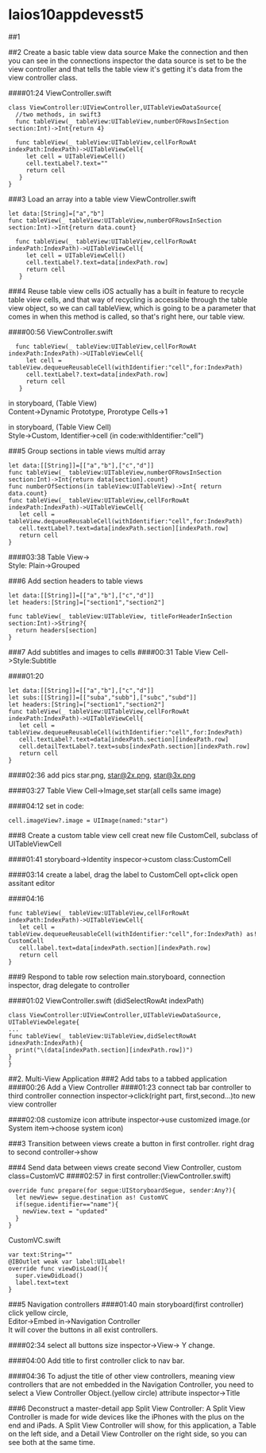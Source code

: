 # laios10appdevesst5
##1

##2 Create a basic table view data source
Make the connection and then you can see in the connections inspector the data source is set to
be the view controller and that tells the table view it's getting it's data from the view controller class.  

####01:24
ViewController.swift
```
class ViewController:UIViewController,UITableViewDataSource{
  //two methods, in swift3
  func tableView(_ tableView:UITableView,numberOFRowsInSection section:Int)->Int{return 4}
  
  func tableView(_ tableView:UITableView,cellForRowAt indexPath:IndexPath)->UITableViewCell{
     let cell = UITableViewCell()
     cell.textLabel?.text=""
     return cell
   }
}
```
###3 Load an array into a table view
ViewController.swift
```
let data:[String]=["a","b"]
func tableView(_ tableView:UITableView,numberOFRowsInSection section:Int)->Int{return data.count}

  func tableView(_ tableView:UITableView,cellForRowAt indexPath:IndexPath)->UITableViewCell{
     let cell = UITableViewCell()
     cell.textLabel?.text=data[indexPath.row]
     return cell
   }
```
###4 Reuse table view cells
iOS actually has a built in feature to recycle table view cells, and that way of recycling is accessible through the table view object, so we can call tableView, which is going to be a parameter that comes in when this method is called, so that's right here, our table view.  

####00:56
ViewController.swift
```
  func tableView(_ tableView:UITableView,cellForRowAt indexPath:IndexPath)->UITableViewCell{
     let cell = tableView.dequeueReusableCell(withIdentifier:"cell",for:IndexPath)
     cell.textLabel?.text=data[indexPath.row]
     return cell
   }
```
in storyboard, (Table View)  
Content->Dynamic Prototype, Prorotype Cells->1  

in storyboard, (Table View Cell)  
Style->Custom, Identifier->cell  (in code:withIdentifier:"cell")  

###5 Group sections in table views
multid array
```
let data:[[String]]=[["a","b"],["c","d"]]
func tableView(_ tableView:UITableView,numberOFRowsInSection section:Int)->Int{return data[section].count}
func numberOfSections(in tableView:UITableView)->Int{ return data.count}
func tableView(_ tableView:UITableView,cellForRowAt indexPath:IndexPath)->UITableViewCell{
   let cell = tableView.dequeueReusableCell(withIdentifier:"cell",for:IndexPath)
   cell.textLabel?.text=data[indexPath.section][indexPath.row]
   return cell
}
```
####03:38
Table View->  
Style: Plain->Grouped


###6 Add section headers to table views
```
let data:[[String]]=[["a","b"],["c","d"]]
let headers:[String]=["section1","section2"]

func tableView(_ tableView:UITableView, titleForHeaderInSection section:Int)->String?{
  return headers[section]
}
```
###7 Add subtitles and images to cells
####00:31
Table View Cell->Style:Subtitle

####01:20
```
let data:[[String]]=[["a","b"],["c","d"]]
let subs:[[String]]=[["suba","subb"],["subc","subd"]]
let headers:[String]=["section1","section2"]
func tableView(_ tableView:UITableView,cellForRowAt indexPath:IndexPath)->UITableViewCell{
   let cell = tableView.dequeueReusableCell(withIdentifier:"cell",for:IndexPath)
   cell.textLabel?.text=data[indexPath.section][indexPath.row]
   cell.detailTextLabel?.text=subs[indexPath.section][indexPath.row]
   return cell
}
```
####02:36 add pics
star.png, star@2x.png, star@3x.png  


####03:27
Table View Cell->Image,set star(all cells same image)  

####04:12
set in code:
```
cell.imageView?.image = UIImage(named:"star")
```

###8 Create a custom table view cell
creat new file CustomCell, subclass of UITableViewCell

####01:41
storyboard->Identity inspecor->custom class:CustomCell   

####03:14
create a  label, drag the label to CustomCell  opt+click open assitant editor  

####04:16
```
func tableView(_ tableView:UITableView,cellForRowAt indexPath:IndexPath)->UITableViewCell{
   let cell = tableView.dequeueReusableCell(withIdentifier:"cell",for:IndexPath) as! CustomCell
   cell.label.text=data[indexPath.section][indexPath.row]
   return cell
}
```
###9 Respond to table row selection
main.storyboard, connection inspector, drag delegate to controller

####01:02
ViewController.swift (didSelectRowAt indexPath)
```
class ViewController:UIViewController,UITableViewDataSource, UITableViewDelegate{
...
func tableView(_ tableView:UiTableView,didSelectRowAt idnexPath:IndexPath){
  print("\(data[indexPath.section][indexPath.row])")
}
}
```
##2. Multi-View Application
###2 Add tabs to a tabbed application
####00:26
Add a View Controller
####01:23 connect tab bar controller to third controller
connection inspector->click(right part, first,second...)to new view controller

####02:08 customize icon
attribute inspector->use customized image.(or System item->choose system icon)


###3 Transition between views
create a button in first controller. right drag to second controller->show


###4 Send data between views
create second View Controller, custom class=CustomVC
####02:57
in first controller:(ViewController.swift)
```
override func prepare(for segue:UIStoryboardSegue, sender:Any?){
  let newView= segue.destination as! CustomVC
  if(segue.identifier=="name"){
    newView.text = "updated"
  }
}
```
CustomVC.swift
```
var text:String=""
@IBOutlet weak var label:UILabel!
override func viewDisLoad(){
  super.viewDidLoad()
  label.text=text
}
```

###5 Navigation controllers
####01:40
main storyboard(first controller) click yellow circle,  
Editor->Embed in->Navigation Controller  
It will cover the buttons in all exist controllers.  

####02:34 select all buttons
size inspector->View-> Y change.  

####04:00 Add title to first controller
click to nav bar.

####04:36
To adjust the title of other view controllers, meaning view controllers that are not embedded in the Navigation Controller, you need to select a View Controller Object.(yellow circle) attribute inspector->Title


###6 Deconstruct a master-detail app
Split View Controller: A Split View Controller is made for wide devices like the iPhones with the plus on the end and iPads. A Split View Controller will show, for this application, a Table on the left side, and a Detail View Controller on the right side, so you can see both at the same time. 
